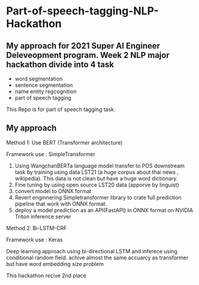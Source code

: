 # Part-of-speech-tagging-NLP-Hackathon

## My approach for 2021 Super AI Engineer Deleveopment program. Week 2 NLP major hackathon divide into 4 task
* word segmentation
* sentence segmentation
* name entity regcognition
* part of speech tagging

This Repo is for part of speech tagging task.
## My approach

Method 1: Use BERT (Transformer architecture)

Framework use : SimpleTransformer

1. Using WangchanBERTa language model transfer to POS downstream task by training
   using data LST21 (a huge corpus about thai news , wikipedia). This data is not clean  but have a huge word dictionary.
2. Fine tuning by using open source LST20 data (apporve by linguist)
3. convert model to ONNX format
4. Revert enginnering Simpletransformer library to crate full prediction pipeline that work with ONNX format.
5. deploy a model prediction as an API(FastAPI) in ONNX format on NVIDIA Triton inference server

Method 2: Bi-LSTM-CRF

Framework use : Keras

Deep learning approach using bi-directional LSTM and inferece using conditional random field. achive almost the same accuarcy as transformer but have word embedding size problem


This hackathon recive 2nd place
